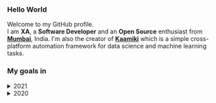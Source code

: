 <!-- markdownlint-disable MD033 MD041 -->

### Hello World

Welcome to my GitHub profile.<br>
I am **XA**, a **Software Developer** and an **Open Source** enthusiast from [**Mumbai**](https://www.google.com/maps/place/Tridev+Apartments/@19.1813227,72.9492476,19z/data=!4m5!3m4!1s0x3be7b8fe53559f9f:0x56403d126e8021aa!8m2!3d19.1812008!4d72.9486635), India. I'm also the creator of [**Kaamiki**](https://github.com/kaamiki/kaamiki) which is a simple cross-platform automation framework for data science and machine learning tasks.

### My goals in

<details>
  <summary>2021</summary>

  1. Make atleast **one** meaningful ~~commit~~ contribution everyday.
  2. Learn and switch to **[Vim](https://www.vim.org/)** ~~completely~~ (lets be practical here).
  3. ~~Try~~ Learn **[Bash](https://devhints.io/bash)** scripting.
  4. Try **[emacs](https://www.gnu.org/software/emacs/)** at least once.
  5. Learn and implement **[Tox](https://tox.readthedocs.io/en/latest/)**, **[Travis CI](https://travis-ci.org/)** and **[PyTest](https://docs.pytest.org/en/stable/index.html)** in at least one of my "**open source**" projects.

</details>

<details>
  <summary>2020</summary>

  1. Try to commit atleast **once** everyday.
  2. Start an **open source** project.
  3. Teach **Python** for free to as many people as possible.

</details>
